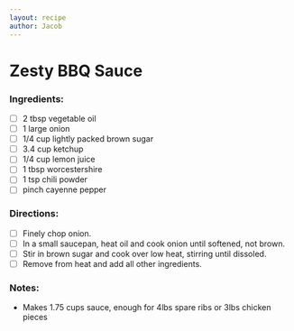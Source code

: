 ```yaml
---
layout: recipe
author: Jacob
---
```


# Zesty BBQ Sauce

### Ingredients:

- [ ] 2 tbsp vegetable oil
- [ ] 1 large onion
- [ ] 1/4 cup lightly packed brown sugar
- [ ] 3.4 cup ketchup
- [ ] 1/4 cup lemon juice
- [ ] 1 tbsp worcestershire
- [ ] 1 tsp chili powder
- [ ] pinch cayenne pepper

### Directions:

- [ ] Finely chop onion.
- [ ] In a small saucepan, heat oil and cook onion until softened, not brown.
- [ ] Stir in brown sugar and cook over low heat, stirring until dissoled.
- [ ] Remove from heat and add all other ingredients.

### Notes:

* Makes 1.75 cups sauce, enough for 4lbs spare ribs or 3lbs chicken pieces
